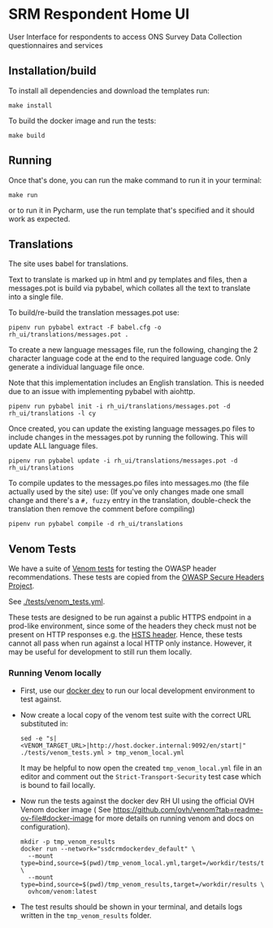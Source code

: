 # SRM Respondent Home UI

User Interface for respondents to access ONS Survey Data Collection questionnaires and services

## Installation/build

To install all dependencies and download the templates run:

```shell
make install
```

To build the docker image and run the tests:

```shell
make build
```

## Running

Once that's done, you can run the make command to run it in your terminal:

```shell
make run
```

or to run it in Pycharm, use the run template that's specified and it should work as expected.

## Translations

The site uses babel for translations.

Text to translate is marked up in html and py templates and files, then a messages.pot is build via pybabel, which
collates all the text to translate into a single file.

To build/re-build the translation messages.pot use:

```
pipenv run pybabel extract -F babel.cfg -o rh_ui/translations/messages.pot .
```

To create a new language messages file, run the following, changing the 2 character language code at the end to the
required language code. Only generate a individual language file once.

Note that this implementation includes an English translation. This is needed due to an issue with implementing pybabel
with aiohttp.

```
pipenv run pybabel init -i rh_ui/translations/messages.pot -d rh_ui/translations -l cy
```

Once created, you can update the existing language messages.po files to include changes in the messages.pot by running
the following. This will update ALL language files.

```
pipenv run pybabel update -i rh_ui/translations/messages.pot -d rh_ui/translations
```

To compile updates to the messages.po files into messages.mo (the file actually used by the site) use:
(If you've only changes made one small change and there's a `#, fuzzy` entry in the translation, 
double-check the translation then remove the comment before compiling)
```
pipenv run pybabel compile -d rh_ui/translations
```
## Venom Tests

We have a suite of [Venom tests](https://github.com/ovh/venom) for testing the OWASP header recommendations. These tests
are copied from the [OWASP Secure Headers Project](https://github.com/oshp/oshp-validator).

See [./tests/venom_tests.yml](./tests/venom_tests.yml).

These tests are designed to be run against a public HTTPS endpoint in a prod-like environment, since some of the headers
they check must not be present on HTTP responses e.g.
the [HSTS header](https://www.rfc-editor.org/rfc/rfc6797#section-6.1). Hence, these tests cannot all pass when run
against a local HTTP only instance. However, it may be useful for development to still run them locally.

### Running Venom locally

* First, use our [docker dev](https://github.com/ONSdigital/ssdc-rm-docker-dev) to run our local development
  environment to test against.

* Now create a local copy of the venom test suite with the correct URL substituted in:

  ```shell
  sed -e "s|<VENOM_TARGET_URL>|http://host.docker.internal:9092/en/start|" ./tests/venom_tests.yml > tmp_venom_local.yml
  ```

  It may be helpful to now open the created `tmp_venom_local.yml` file in an editor and comment out the
  `Strict-Transport-Security` test case which is bound to fail locally.

* Now run the tests against the docker dev RH UI using the official OVH Venom docker image (
  See https://github.com/ovh/venom?tab=readme-ov-file#docker-image for more details on running venom and docs on
  configuration).

  ```shell
  mkdir -p tmp_venom_results
  docker run --network="ssdcrmdockerdev_default" \
    --mount type=bind,source=$(pwd)/tmp_venom_local.yml,target=/workdir/tests/tests.yml \
    --mount type=bind,source=$(pwd)/tmp_venom_results,target=/workdir/results \
    ovhcom/venom:latest 
  ```

* The test results should be shown in your terminal, and details logs written in the `tmp_venom_results` folder.
